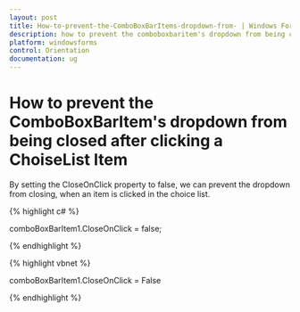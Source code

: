 ```yaml
---
layout: post
title: How-to-prevent-the-ComboBoxBarItems-dropdown-from- | Windows Forms | Syncfusion
description: how to prevent the comboboxbaritem's dropdown from being closed after clicking a choiselist item
platform: windowsforms
control: Orientation
documentation: ug
---
```


# How to prevent the ComboBoxBarItem's dropdown from being closed after clicking a ChoiseList Item

By setting the CloseOnClick property to false, we can prevent the dropdown from closing, when an item is clicked in the choice list.

{% highlight c# %}

comboBoxBarItem1.CloseOnClick = false;

{% endhighlight %}

{% highlight vbnet %}

comboBoxBarItem1.CloseOnClick = False

{% endhighlight %}

